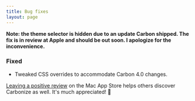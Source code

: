 ```yaml
---
title: Bug fixes
layout: page
---
```


**Note: the theme selector is hidden due to an update Carbon shipped. The fix is in review at Apple and should be out soon. I apologize for the inconvenience.**
### Fixed

* Tweaked CSS overrides to accommodate Carbon 4.0 changes.

[Leaving a positive review](http://dangercove.com/carbonize/appstore) on the Mac App Store helps others discover Carbonize as well. It's much appreciated! 🙂
